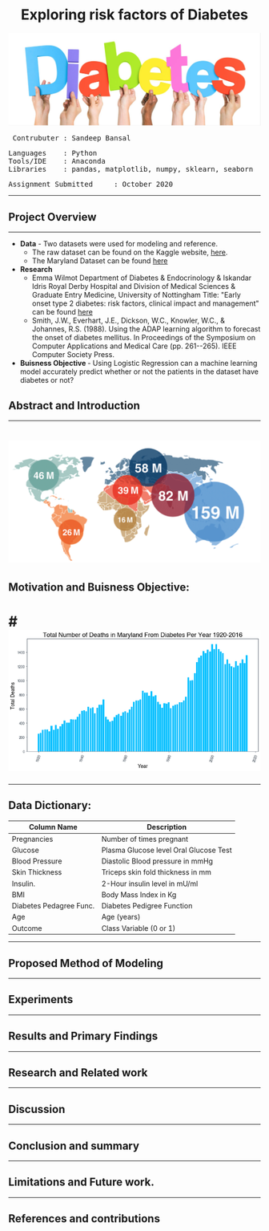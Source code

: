 # <div align="center"> Exploring risk factors of Diabetes
![alt text](https://github.com/Sandeep-Bansal1/Diabetes_Project/blob/main/Diabetes%20image.png) <pre>
Contrubuter  : Sandeep Bansal
</pre>

<pre>
Languages    : Python
Tools/IDE    : Anaconda
Libraries    : pandas, matplotlib, numpy, sklearn, seaborn
</pre>

<pre>
Assignment Submitted     : October 2020
</pre></b>
---

## Project Overview
---
- <b>Data</b> - Two datasets were used for modeling and reference. 
  - The raw dataset can be found on the Kaggle website, [here](https://www.kaggle.com/uciml/pima-indians-diabetes-database). 
  - The Maryland Dataset can be found [here](https://opendata.maryland.gov/Health-and-Human-Services/Number-of-Diabetes-Deaths-among-Maryland-Residents/smru-f5wc)
- <b>Research</b> 
  - Emma Wilmot Department of Diabetes & Endocrinology & Iskandar Idris Royal Derby Hospital and Division of Medical Sciences & Graduate Entry Medicine, University   of Nottingham Title: "Early onset type 2 diabetes: risk factors, clinical impact and management" can be found 
  [here](https://journals.sagepub.com/doi/full/10.1177/2040622314548679)
  - Smith, J.W., Everhart, J.E., Dickson, W.C., Knowler, W.C., & Johannes, R.S. (1988). Using the ADAP learning algorithm to forecast the onset of diabetes mellitus. In Proceedings of the Symposium on Computer Applications and Medical Care (pp. 261--265). IEEE Computer Society Press.
- <b>Buisness Objective </b> - Using Logistic Regression can a machine learning model accurately predict whether or not the patients in the dataset have diabetes or not?

## Abstract and Introduction
---
#  <div align="center"> ![alt text](https://github.com/Sandeep-Bansal1/Diabetes_Project/blob/main/Diabetes%20Global%20Impact%20.png?raw=true)
## Motivation and Buisness Objective: 
# #  <div align="center"> ![alt text](Diabetes_Maryland_Chart.png)

---
  
 
## Data Dictionary:
| Column Name              | Description                                                          |
| -------------            |-------------                                                         | 
| Pregnancies              | Number of times pregnant                                             | 
| Glucose                  |Plasma Glucose level Oral Glucose Test                                |  
| Blood Pressure           | Diastolic Blood pressure in mmHg                                     | 
| Skin Thickness           | Triceps skin fold thickness in mm                                    |   
| Insulin.                 | 2-Hour insulin level in mU/ml                                        |
| BMI                      | Body Mass Index in Kg                                                |
| Diabetes Pedagree Func.  | Diabetes Pedigree Function                                           |
| Age                      | Age (years)                                                          |
| Outcome                  | Class Variable (0 or 1)                                              |

---
## Proposed Method of Modeling
---
## Experiments
---
## Results and Primary Findings
---

## Research and Related work
---
## Discussion
---
## Conclusion and summary
---
## Limitations and Future work.
---
## References and contributions
